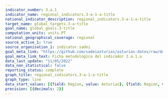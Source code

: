 ```yaml
---
indicator_number: 3.a.1
indicator_name: regional_indicators.3-a-1-a-title
national_indicator_description: regional_indicators.3-a-1-a-title
target_name: global_targets.3-a-title
goal_name: global_goals.3-title
computation_units: units.PT
national_geographical_coverage: regional
source_active_1: true
source_organisation_1: indicator.sadei
goal_meta_link: "https://github.com/sadeiasturias/asturias-datos/raw/develop/descargas/metodologia/3.a.1.a.pdf"
goal_meta_link_text: Ficha metodológica del indicador 3.a.1.a
data_last_update: "11/05/2022"
data_non_statistical: false
reporting_status: complete
graph_title: regional_indicators.3-a-1-a-title
graph_type: line
data_start_values: [{field: Region, value: Asturias}, {field: Region, value: España}]
precision: [{decimals: 2}]
---
```

